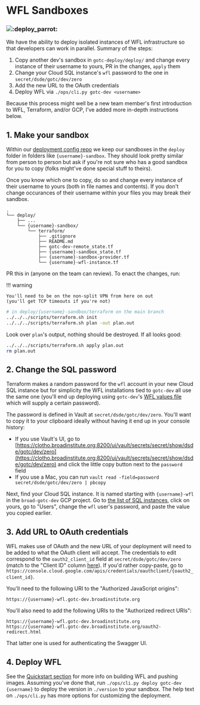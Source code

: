 # WFL Sandboxes
### ![:deploy_parrot:](https://emojis.slackmojis.com/emojis/images/1554740062/5584/deployparrot.gif ":deploy_parrot:")

We have the ability to deploy isolated instances of WFL infrastructure so that
developers can work in parallel. Summary of the steps:
1. Copy another dev's sandbox in `gotc-deploy/deploy/` and change every instance of
their username to yours, PR in the changes, `apply` them
2. Change your Cloud SQL instance's `wfl` password to the one in
`secret/dsde/gotc/dev/zero`
3. Add the new URL to the OAuth credentials
4. Deploy WFL via `./ops/cli.py gotc-dev <username>`

Because this process might well be a new team member's first introduction to WFL,
Terraform, and/or GCP, I've added more in-depth instructions below.

## 1. Make your sandbox
Within our [deployment config repo](https://github.com/broadinstitute/gotc-deploy)
we keep our sandboxes in the `deploy` folder in folders like `{username}-sandbox`.
They should look pretty similar from person to person but ask if you're not sure
who has a good sandbox for you to copy (folks might've done special stuff to theirs).

Once you know which one to copy, do so and change every instance of their username
to yours (both in file names and contents). If you don't change occurances of their
username within your files you may break their sandbox.

```
.
└── deploy/
    ├── ...
    └── {username}-sandbox/
        └── terraform/
            ├── .gitignore
            ├── README.md
            ├── gotc-dev-remote_state.tf
            ├── {username}-sandbox_state.tf
            ├── {username}-sandbox-provider.tf
            └── {username}-wfl-instance.tf
```

PR this in (anyone on the team can review). To enact the changes, run:

!!! warning

    You'll need to be on the non-split VPN from here on out
    (you'll get TCP timeouts if you're not)

```bash
# in deploy/{username}-sandbox/terraform on the main branch
../../../scripts/terraform.sh init
../../../scripts/terraform.sh plan -out plan.out
```

Look over `plan`'s output, nothing should be destroyed. If all looks good:
```bash
../../../scripts/terraform.sh apply plan.out
rm plan.out
```

## 2. Change the SQL password
Terraform makes a random password for the `wfl` account in your new Cloud SQL instance but for simplicity the WFL installations tied to `gotc-dev` all use the same one (you'll end up deploying using `gotc-dev`'s [WFL values file](https://github.com/broadinstitute/gotc-deploy/blob/master/deploy/gotc-dev/helm/wfl-values.yaml.ctmpl) which will supply a certain password).

The password is defined in Vault at `secret/dsde/gotc/dev/zero`. You'll want to copy it to your clipboard ideally without having it end up in your console history:
- If you use Vault's UI, go to [https://clotho.broadinstitute.org:8200/ui/vault/secrets/secret/show/dsde/gotc/dev/zero](https://clotho.broadinstitute.org:8200/ui/vault/secrets/secret/show/dsde/gotc/dev/zero) and click the little copy button next to the `password` field
- If you use a Mac, you can run `vault read -field=password secret/dsde/gotc/dev/zero | pbcopy`

Next, find your Cloud SQL instance. It is named starting with `{username}-wfl` in the `broad-gotc-dev` GCP project. Go to [the list of SQL instances](https://console.cloud.google.com/sql/instances?folder=&organizationId=&project=broad-gotc-dev), click on yours, go to "Users", change the `wfl` user's password, and paste the value you copied earlier.

## 3. Add URL to OAuth credentials
WFL makes use of OAuth and the new URL of your deployment will need to be added to what the OAuth client will accept. The credentials to edit correspond to the `oauth2_client_id` field at `secret/dsde/gotc/dev/zero` (match to the "Client ID" column [here](https://console.cloud.google.com/apis/credentials?project=broad-gotc-dev)). If you'd rather copy-paste, go to `https://console.cloud.google.com/apis/credentials/oauthclient/{oauth2_client_id}`. 

You'll need to the following URI to the "Authorized JavaScript origins":
```
https://{username}-wfl.gotc-dev.broadinstitute.org
```
You'll also need to add the following URIs to the "Authorized redirect URIs": 
```
https://{username}-wfl.gotc-dev.broadinstitute.org
https://{username}-wfl.gotc-dev.broadinstitute.org/oauth2-redirect.html
```
That latter one is used for authenticating the Swagger UI.

## 4. Deploy WFL
See the [Quickstart section](/docs/md/README.md) for more info on building WFL and pushing images. Assuming you've done that, run `./ops/cli.py deploy gotc-dev {username}` to deploy the version in `./version` to your sandbox. The help text on `./ops/cli.py` has more options for customizing the deployment.
